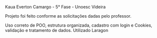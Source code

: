 Kaua Everton Camargo - 5° Fase - Unoesc Videira

Projeto foi feito conforme as solicitações dadas pelo professor.

Uso correto de POO, estrutura organizada, cadastro com login e Cookies, validação e tratamento de dados. 
Utilizado Laragon 
